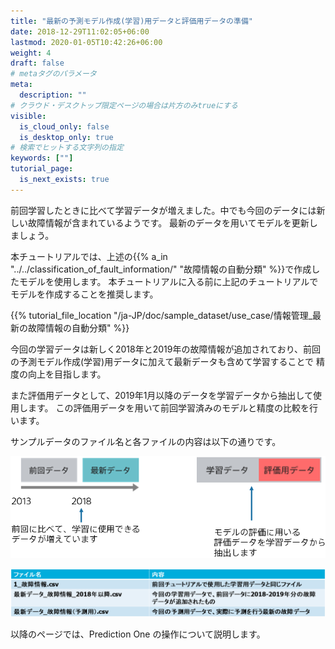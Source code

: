 ```yaml
---
title: "最新の予測モデル作成(学習)用データと評価用データの準備"
date: 2018-12-29T11:02:05+06:00
lastmod: 2020-01-05T10:42:26+06:00
weight: 4
draft: false
# metaタグのパラメータ
meta:
  description: ""
# クラウド・デスクトップ限定ページの場合は片方のみtrueにする
visible:
  is_cloud_only: false
  is_desktop_only: true
# 検索でヒットする文字列の指定
keywords: [""]
tutorial_page:
  is_next_exists: true
---
```


前回学習したときに比べて学習データが増えました。中でも今回のデータには新しい故障情報が含まれているようです。
最新のデータを用いてモデルを更新しましょう。

本チュートリアルでは、上述の{{% a_in "../../classification_of_fault_information/" "故障情報の自動分類" %}}で作成したモデルを使用します。
本チュートリアルに入る前に上記のチュートリアルでモデルを作成することを推奨します。

{{% tutorial_file_location "/ja-JP/doc/sample_dataset/use_case/情報管理_最新の故障情報の自動分類" %}}

今回の学習データは新しく2018年と2019年の故障情報が追加されており、前回の予測モデル作成(学習)用データに加えて最新データも含めて学習することで
精度の向上を目指します。

また評価用データとして、2019年1月以降のデータを学習データから抽出して使用します。
この評価用データを用いて前回学習済みのモデルと精度の比較を行います。

サンプルデータのファイル名と各ファイルの内容は以下の通りです。

![](../img/t_slide3.png)

![](../img/t_slide5.png)

以降のページでは、Prediction One の操作について説明します。
